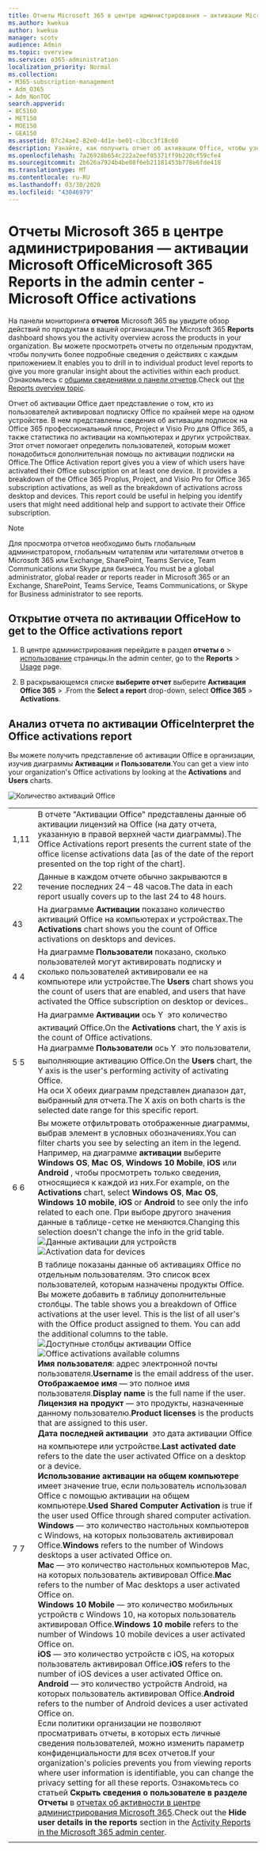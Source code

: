 ```yaml
---
title: Отчеты Microsoft 365 в центре администрирования — активации Microsoft Office
ms.author: kwekua
author: kwekua
manager: scotv
audience: Admin
ms.topic: overview
ms.service: o365-administration
localization_priority: Normal
ms.collection:
- M365-subscription-management
- Adm_O365
- Adm_NonTOC
search.appverid:
- BCS160
- MET150
- MOE150
- GEA150
ms.assetid: 87c24ae2-82e0-4d1e-be01-c3bcc3f18c60
description: Узнайте, как получить отчет об активации Office, чтобы узнать, кто из пользователей активировал свою подписку на Office, и определить пользователей, которым может потребоваться дополнительная помощь.
ms.openlocfilehash: 7a26928b654c222a2eef05371ff9b220cf59cfe4
ms.sourcegitcommit: 2b626a7924b4be08f6eb21181453b778e6fde418
ms.translationtype: MT
ms.contentlocale: ru-RU
ms.lasthandoff: 03/30/2020
ms.locfileid: "43046979"
---
```

# <a name="microsoft-365-reports-in-the-admin-center---microsoft-office-activations"></a><span data-ttu-id="dc997-103">Отчеты Microsoft 365 в центре администрирования — активации Microsoft Office</span><span class="sxs-lookup"><span data-stu-id="dc997-103">Microsoft 365 Reports in the admin center - Microsoft Office activations</span></span>

<span data-ttu-id="dc997-104">На панели мониторинга **отчетов** Microsoft 365 вы увидите обзор действий по продуктам в вашей организации.</span><span class="sxs-lookup"><span data-stu-id="dc997-104">The Microsoft 365 **Reports** dashboard shows you the activity overview across the products in your organization.</span></span> <span data-ttu-id="dc997-105">Вы можете просмотреть отчеты по отдельным продуктам, чтобы получить более подробные сведения о действиях с каждым приложением.</span><span class="sxs-lookup"><span data-stu-id="dc997-105">It enables you to drill in to individual product level reports to give you more granular insight about the activities within each product.</span></span> <span data-ttu-id="dc997-106">Ознакомьтесь с [общими сведениями о панели отчетов](activity-reports.md).</span><span class="sxs-lookup"><span data-stu-id="dc997-106">Check out [the Reports overview topic](activity-reports.md).</span></span>
  
<span data-ttu-id="dc997-p102">Отчет об активации Office дает представление о том, кто из пользователей активировал подписку Office по крайней мере на одном устройстве. В нем представлены сведения об активации подписок на Office 365 профессиональный плюс, Project и Visio Pro для Office 365, а также статистика по активации на компьютерах и других устройствах. Этот отчет помогает определить пользователей, которым может понадобиться дополнительная помощь по активации подписки на Office.</span><span class="sxs-lookup"><span data-stu-id="dc997-p102">The Office Activation report gives you a view of which users have activated their Office subscription on at least one device. It provides a breakdown of the Office 365 Proplus, Project, and Visio Pro for Office 365 subscription activations, as well as the breakdown of activations across desktop and devices. This report could be useful in helping you identify users that might need additional help and support to activate their Office subscription.</span></span>
  
> [!NOTE]
> <span data-ttu-id="dc997-110">Для просмотра отчетов необходимо быть глобальным администратором, глобальным читателям или читателями отчетов в Microsoft 365 или Exchange, SharePoint, Teams Service, Team Communications или Skype для бизнеса.</span><span class="sxs-lookup"><span data-stu-id="dc997-110">You must be a global administrator, global reader or reports reader in Microsoft 365 or an Exchange, SharePoint, Teams Service, Teams Communications, or Skype for Business administrator to see reports.</span></span>  
  
## <a name="how-to-get-to-the-office-activations-report"></a><span data-ttu-id="dc997-111">Открытие отчета по активации Office</span><span class="sxs-lookup"><span data-stu-id="dc997-111">How to get to the Office activations report</span></span>

1. <span data-ttu-id="dc997-112">В центре администрирования перейдите в раздел **отчеты о** \> <a href="https://go.microsoft.com/fwlink/p/?linkid=2074756" target="_blank">использование</a> страницы.</span><span class="sxs-lookup"><span data-stu-id="dc997-112">In the admin center, go to the **Reports** \> <a href="https://go.microsoft.com/fwlink/p/?linkid=2074756" target="_blank">Usage</a> page.</span></span>

    
2. <span data-ttu-id="dc997-113">В раскрывающемся списке **выберите отчет** выберите **Активация** **Office 365** \> .</span><span class="sxs-lookup"><span data-stu-id="dc997-113">From the **Select a report** drop-down, select **Office 365** \> **Activations**.</span></span> 
  
## <a name="interpret-the-office-activations-report"></a><span data-ttu-id="dc997-114">Анализ отчета по активации Office</span><span class="sxs-lookup"><span data-stu-id="dc997-114">Interpret the Office activations report</span></span>

<span data-ttu-id="dc997-115">Вы можете получить представление об активации Office в организации, изучив диаграммы **Активации** и **Пользователи**.</span><span class="sxs-lookup"><span data-stu-id="dc997-115">You can get a view into your organization's Office activations by looking at the **Activations** and **Users** charts.</span></span> 
  
![Количество активаций Office](../../media/8c0ae08d-2d71-4437-9147-12c345bb5e9d.png)
  
|||
|:-----|:-----|
|<span data-ttu-id="dc997-117">1,1</span><span class="sxs-lookup"><span data-stu-id="dc997-117">1</span></span>  <br/> |<span data-ttu-id="dc997-118">В отчете "Активации Office" представлены данные об активации лицензий на Office (на дату отчета, указанную в правой верхней части диаграммы).</span><span class="sxs-lookup"><span data-stu-id="dc997-118">The Office Activations report presents the current state of the office license activations data [as of the date of the report presented on the top right of the chart].</span></span>  <br/> |
|<span data-ttu-id="dc997-119">2</span><span class="sxs-lookup"><span data-stu-id="dc997-119">2</span></span>  <br/> |<span data-ttu-id="dc997-120">Данные в каждом отчете обычно закрываются в течение последних 24 – 48 часов.</span><span class="sxs-lookup"><span data-stu-id="dc997-120">The data in each report usually covers up to the last 24 to 48 hours.</span></span>  <br/> |
|<span data-ttu-id="dc997-121">4</span><span class="sxs-lookup"><span data-stu-id="dc997-121">3</span></span>  <br/> |<span data-ttu-id="dc997-122">На диаграмме **Активации** показано количество активаций Office на компьютерах и устройствах.</span><span class="sxs-lookup"><span data-stu-id="dc997-122">The **Activations** chart shows you the count of Office activations on desktops and devices.</span></span>  <br/> |
|<span data-ttu-id="dc997-123">4 </span><span class="sxs-lookup"><span data-stu-id="dc997-123">4</span></span>  <br/> |<span data-ttu-id="dc997-124">На диаграмме **Пользователи** показано, сколько пользователей могут активировать подписку и сколько пользователей активировали ее на компьютере или устройстве.</span><span class="sxs-lookup"><span data-stu-id="dc997-124">The **Users** chart shows you the count of users that are enabled, and users that have activated the Office subscription on desktop or devices..</span></span>  <br/> |
|<span data-ttu-id="dc997-125">5 </span><span class="sxs-lookup"><span data-stu-id="dc997-125">5</span></span>  <br/> | <span data-ttu-id="dc997-126">На диаграмме **Активации** ось Y  это количество активаций Office.</span><span class="sxs-lookup"><span data-stu-id="dc997-126">On the **Activations** chart, the Y axis is the count of Office activations.</span></span>  <br/>  <span data-ttu-id="dc997-127">На диаграмме **Пользователи** ось Y  это пользователи, выполняющие активацию Office.</span><span class="sxs-lookup"><span data-stu-id="dc997-127">On the **Users** chart, the Y axis is the user's performing activity of activating Office.</span></span>  <br/>  <span data-ttu-id="dc997-128">На оси X обеих диаграмм представлен диапазон дат, выбранный для отчета.</span><span class="sxs-lookup"><span data-stu-id="dc997-128">The X axis on both charts is the selected date range for this specific report.</span></span>  <br/> |
|<span data-ttu-id="dc997-129">6 </span><span class="sxs-lookup"><span data-stu-id="dc997-129">6</span></span>  <br/> |<span data-ttu-id="dc997-130">Вы можете отфильтровать отображенные диаграммы, выбрав элемент в условных обозначениях.</span><span class="sxs-lookup"><span data-stu-id="dc997-130">You can filter charts you see by selecting an item in the legend.</span></span> <span data-ttu-id="dc997-131">Например, на диаграмме **активации** выберите **Windows OS**, **Mac OS**, **Windows 10 Mobile**, **iOS** или **Android** , чтобы просмотреть только сведения, относящиеся к каждой из них.</span><span class="sxs-lookup"><span data-stu-id="dc997-131">For example, on the **Activations** chart, select **Windows OS**, **Mac OS**, **Windows 10 mobile**, **iOS** or **Android** to see only the info related to each one.</span></span> <span data-ttu-id="dc997-132">При выборе другого значения данные в таблице-сетке не меняются.</span><span class="sxs-lookup"><span data-stu-id="dc997-132">Changing this selection doesn't change the info in the grid table.</span></span> <br/> <span data-ttu-id="dc997-133">![Данные активации для устройств](../../media/59d3ec6e-2a6e-4b21-8aac-c73038c47b9f.png)</span><span class="sxs-lookup"><span data-stu-id="dc997-133">![Activation data for devices](../../media/59d3ec6e-2a6e-4b21-8aac-c73038c47b9f.png)</span></span>  <br/> |
|<span data-ttu-id="dc997-134">7 </span><span class="sxs-lookup"><span data-stu-id="dc997-134">7</span></span>  <br/> | <span data-ttu-id="dc997-p104">В таблице показаны данные об активациях Office по отдельным пользователям. Это список всех пользователей, которым назначены продукты Office. Вы можете добавить в таблицу дополнительные столбцы.  </span><span class="sxs-lookup"><span data-stu-id="dc997-p104">The table shows you a breakdown of Office activations at the user level. This is the list of all user's with the Office product assigned to them. You can add the additional columns to the table.  </span></span><br/> <span data-ttu-id="dc997-138">![Доступные столбцы активации Office](../../media/410a4baa-cef8-4676-bf7c-02a907a3a575.png)</span><span class="sxs-lookup"><span data-stu-id="dc997-138">![Office activations available columns](../../media/410a4baa-cef8-4676-bf7c-02a907a3a575.png)</span></span><br/> <span data-ttu-id="dc997-139">**Имя пользователя**: адрес электронной почты пользователя.</span><span class="sxs-lookup"><span data-stu-id="dc997-139">**Username** is the email address of the user.</span></span>  <br/> <span data-ttu-id="dc997-140">**Отображаемое имя** — это полное имя пользователя.</span><span class="sxs-lookup"><span data-stu-id="dc997-140">**Display name** is the full name if the user.</span></span>  <br/> <span data-ttu-id="dc997-141">**Лицензия на продукт** — это продукты, назначенные данному пользователю.</span><span class="sxs-lookup"><span data-stu-id="dc997-141">**Product licenses** is the products that are assigned to this user.</span></span>  <br/> <span data-ttu-id="dc997-142">**Дата последней активации**  это дата активации Office на компьютере или устройстве.</span><span class="sxs-lookup"><span data-stu-id="dc997-142">**Last activated date** refers to the date the user activated Office on a desktop or a device.</span></span>  <br/> <span data-ttu-id="dc997-143">**Использование активации на общем компьютере** имеет значение true, если пользователь использовал Office с помощью активации на общем компьютере.</span><span class="sxs-lookup"><span data-stu-id="dc997-143">**Used Shared Computer Activation** is true if the user used Office through shared computer activation.</span></span> <br/> <span data-ttu-id="dc997-144">**Windows** — это количество настольных компьютеров с Windows, на которых пользователь активировал Office.</span><span class="sxs-lookup"><span data-stu-id="dc997-144">**Windows** refers to the number of Windows desktops a user activated Office on.</span></span>  <br/> <span data-ttu-id="dc997-145">**Mac** — это количество настольных компьютеров Mac, на которых пользователь активировал Office.</span><span class="sxs-lookup"><span data-stu-id="dc997-145">**Mac** refers to the number of Mac desktops a user activated Office on.</span></span>  <br/> <span data-ttu-id="dc997-146">**Windows 10 Mobile** — это количество мобильных устройств с Windows 10, на которых пользователь активировал Office.</span><span class="sxs-lookup"><span data-stu-id="dc997-146">**Windows 10 mobile** refers to the number of Windows 10 mobile devices a user activated Office on.</span></span>  <br/> <span data-ttu-id="dc997-147">**iOS** — это количество устройств с iOS, на которых пользователь активировал Office.</span><span class="sxs-lookup"><span data-stu-id="dc997-147">**iOS** refers to the number of iOS devices a user activated Office on.</span></span>  <br/> <span data-ttu-id="dc997-148">**Android** — это количество устройств Android, на которых пользователь активировал Office.</span><span class="sxs-lookup"><span data-stu-id="dc997-148">**Android** refers to the number of Android devices a user activated Office on.</span></span>  <br/>  <span data-ttu-id="dc997-149">Если политики организации не позволяют просматривать отчеты, в которых есть личные сведения пользователей, можно изменить параметр конфиденциальности для всех отчетов.</span><span class="sxs-lookup"><span data-stu-id="dc997-149">If your organization's policies prevents you from viewing reports where user information is identifiable, you can change the privacy setting for all these reports.</span></span> <span data-ttu-id="dc997-150">Ознакомьтесь со статьей **Скрыть сведения о пользователе в разделе Отчеты** в [отчетах об активности в центре администрирования Microsoft 365](activity-reports.md).</span><span class="sxs-lookup"><span data-stu-id="dc997-150">Check out the **Hide user details in the reports** section in the [Activity Reports in the Microsoft 365 admin center](activity-reports.md).</span></span>  <br/> |
|||
   

